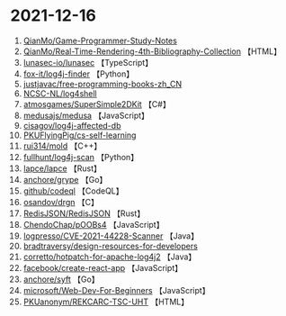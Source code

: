 # 2021-12-16

1. [QianMo/Game-Programmer-Study-Notes](https://github.com/QianMo/Game-Programmer-Study-Notes) 
2. [QianMo/Real-Time-Rendering-4th-Bibliography-Collection](https://github.com/QianMo/Real-Time-Rendering-4th-Bibliography-Collection) 【HTML】
3. [lunasec-io/lunasec](https://github.com/lunasec-io/lunasec) 【TypeScript】
4. [fox-it/log4j-finder](https://github.com/fox-it/log4j-finder) 【Python】
5. [justjavac/free-programming-books-zh_CN](https://github.com/justjavac/free-programming-books-zh_CN) 
6. [NCSC-NL/log4shell](https://github.com/NCSC-NL/log4shell) 
7. [atmosgames/SuperSimple2DKit](https://github.com/atmosgames/SuperSimple2DKit) 【C#】
8. [medusajs/medusa](https://github.com/medusajs/medusa) 【JavaScript】
9. [cisagov/log4j-affected-db](https://github.com/cisagov/log4j-affected-db) 
10. [PKUFlyingPig/cs-self-learning](https://github.com/PKUFlyingPig/cs-self-learning) 
11. [rui314/mold](https://github.com/rui314/mold) 【C++】
12. [fullhunt/log4j-scan](https://github.com/fullhunt/log4j-scan) 【Python】
13. [lapce/lapce](https://github.com/lapce/lapce) 【Rust】
14. [anchore/grype](https://github.com/anchore/grype) 【Go】
15. [github/codeql](https://github.com/github/codeql) 【CodeQL】
16. [osandov/drgn](https://github.com/osandov/drgn) 【C】
17. [RedisJSON/RedisJSON](https://github.com/RedisJSON/RedisJSON) 【Rust】
18. [ChendoChap/pOOBs4](https://github.com/ChendoChap/pOOBs4) 【JavaScript】
19. [logpresso/CVE-2021-44228-Scanner](https://github.com/logpresso/CVE-2021-44228-Scanner) 【Java】
20. [bradtraversy/design-resources-for-developers](https://github.com/bradtraversy/design-resources-for-developers) 
21. [corretto/hotpatch-for-apache-log4j2](https://github.com/corretto/hotpatch-for-apache-log4j2) 【Java】
22. [facebook/create-react-app](https://github.com/facebook/create-react-app) 【JavaScript】
23. [anchore/syft](https://github.com/anchore/syft) 【Go】
24. [microsoft/Web-Dev-For-Beginners](https://github.com/microsoft/Web-Dev-For-Beginners) 【JavaScript】
25. [PKUanonym/REKCARC-TSC-UHT](https://github.com/PKUanonym/REKCARC-TSC-UHT) 【HTML】

